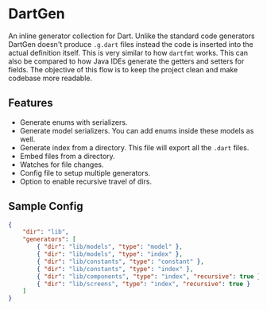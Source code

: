 # DartGen

An inline generator collection for Dart. Unlike the standard code generators DartGen doesn't produce `.g.dart` files instead the code is inserted into the actual definition itself. This is very similar to how `dartfmt` works. This can also be compared to how Java IDEs generate the getters and setters for fields. The objective of this flow is to keep the project clean and make codebase more readable.

## Features

- Generate enums with serializers.
- Generate model serializers. You can add enums inside these models as well.
- Generate index from a directory. This file will export all the `.dart` files.
- Embed files from a directory.
- Watches for file changes.
- Config file to setup multiple generators.
- Option to enable recursive travel of dirs.

## Sample Config

```json
{
    "dir": "lib",
    "generators": [
        { "dir": "lib/models", "type": "model" },
        { "dir": "lib/models", "type": "index" },
        { "dir": "lib/constants", "type": "constant" },
        { "dir": "lib/constants", "type": "index" },
        { "dir": "lib/components", "type": "index", "recursive": true },
        { "dir": "lib/screens", "type": "index", "recursive": true }
    ]
}
```